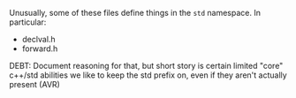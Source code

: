 Unusually, some of these files define things in the `std` namespace.  In particular:

* declval.h
* forward.h

DEBT: Document reasoning for that, but short story is certain limited "core" c++/std abilities we like to keep the std prefix on, even if they aren't actually present (AVR)